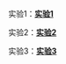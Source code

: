 



实验1：**[实验1](https://github.com/hfx123456/Android/tree/master/Android_hello%2Cworld)**

实验2：**[实验2](https://github.com/hfx123456/Android/tree/master/Android_Layout)**

实验3：**[实验3](https://github.com/hfx123456/Android/tree/master/Android_UI)**

